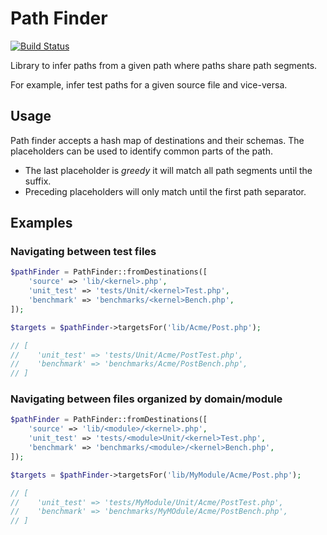Path Finder
===========

[![Build Status](https://travis-ci.org/phpactor/path-finder.svg?branch=master)](https://travis-ci.org/phpactor/path-finder)

Library to infer paths from a given path where paths share path segments.

For example, infer test paths for a given source file and vice-versa.

Usage
-----

Path finder accepts a hash map of destinations and their schemas. The
placeholders can be used to identify common parts of the path.

- The last placeholder is _greedy_ it will match all path segments until the
  suffix.
- Preceding placeholders will only match until the first path separator.

Examples
--------

### Navigating between test files

```php
$pathFinder = PathFinder::fromDestinations([
    'source' => 'lib/<kernel>.php',
    'unit_test' => 'tests/Unit/<kernel>Test.php',
    'benchmark' => 'benchmarks/<kernel>Bench.php',
]);

$targets = $pathFinder->targetsFor('lib/Acme/Post.php');

// [
//    'unit_test' => 'tests/Unit/Acme/PostTest.php',
//    'benchmark' => 'benchmarks/Acme/PostBench.php',
// ]
```

### Navigating between files organized by domain/module

```php
$pathFinder = PathFinder::fromDestinations([
    'source' => 'lib/<module>/<kernel>.php',
    'unit_test' => 'tests/<module>Unit/<kernel>Test.php',
    'benchmark' => 'benchmarks/<module>/<kernel>Bench.php',
]);

$targets = $pathFinder->targetsFor('lib/MyModule/Acme/Post.php');

// [
//    'unit_test' => 'tests/MyModule/Unit/Acme/PostTest.php',
//    'benchmark' => 'benchmarks/MyMOdule/Acme/PostBench.php',
// ]
```
